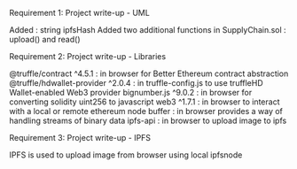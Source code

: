 Requirement 1: Project write-up - UML

Added : string ipfsHash
Added two additional functions in SupplyChain.sol : upload() and read()

Requirement 2: Project write-up - Libraries

@truffle/contract ^4.5.1 : in browser for Better Ethereum contract abstraction
@truffle/hdwallet-provider ^2.0.4 : in truffle-config.js to use truffleHD Wallet-enabled Web3 provider
bignumber.js ^9.0.2 : in browser for converting solidity uint256 to javascript 
web3 ^1.7.1 : in browser to interact with a local or remote ethereum node
buffer : in browser provides a way of handling streams of binary data
ipfs-api : in browser to upload image to ipfs

Requirement 3: Project write-up - IPFS

IPFS is used to upload image from browser using local ipfsnode 
